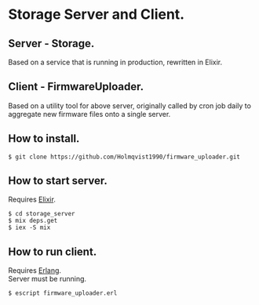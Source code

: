 # Storage Server and Client.

## Server - Storage.
Based on a service that is running in production, rewritten in Elixir.  

## Client - FirmwareUploader.
Based on a utility tool for above server, originally called by cron job daily to aggregate new firmware files onto a single server.

## How to install.
```
$ git clone https://github.com/Holmqvist1990/firmware_uploader.git
```

## How to start server.
Requires [Elixir](https://elixir-lang.org/install.html).
```
$ cd storage_server
$ mix deps.get
$ iex -S mix
```

## How to run client.
Requires [Erlang](https://www.erlang.org/downloads).  
Server must be running.
```
$ escript firmware_uploader.erl
```

